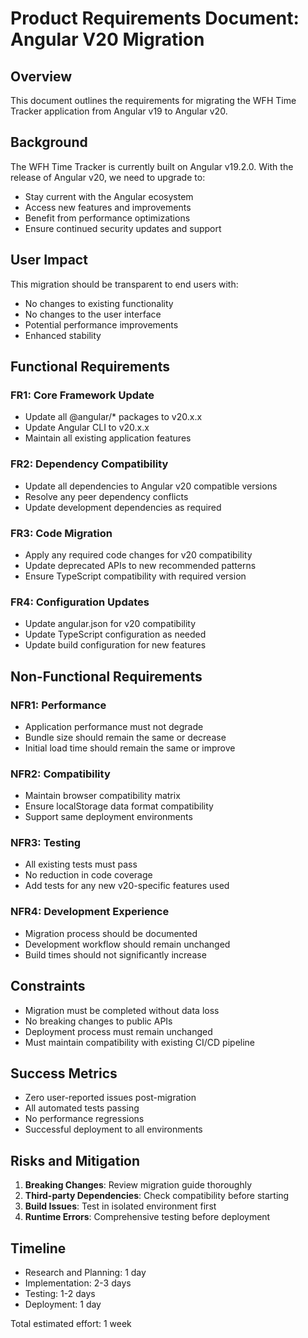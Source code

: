 # Product Requirements Document: Angular V20 Migration

## Overview
This document outlines the requirements for migrating the WFH Time Tracker application from Angular v19 to Angular v20.

## Background
The WFH Time Tracker is currently built on Angular v19.2.0. With the release of Angular v20, we need to upgrade to:
- Stay current with the Angular ecosystem
- Access new features and improvements
- Benefit from performance optimizations
- Ensure continued security updates and support

## User Impact
This migration should be transparent to end users with:
- No changes to existing functionality
- No changes to the user interface
- Potential performance improvements
- Enhanced stability

## Functional Requirements

### FR1: Core Framework Update
- Update all @angular/* packages to v20.x.x
- Update Angular CLI to v20.x.x
- Maintain all existing application features

### FR2: Dependency Compatibility
- Update all dependencies to Angular v20 compatible versions
- Resolve any peer dependency conflicts
- Update development dependencies as required

### FR3: Code Migration
- Apply any required code changes for v20 compatibility
- Update deprecated APIs to new recommended patterns
- Ensure TypeScript compatibility with required version

### FR4: Configuration Updates
- Update angular.json for v20 compatibility
- Update TypeScript configuration as needed
- Update build configuration for new features

## Non-Functional Requirements

### NFR1: Performance
- Application performance must not degrade
- Bundle size should remain the same or decrease
- Initial load time should remain the same or improve

### NFR2: Compatibility
- Maintain browser compatibility matrix
- Ensure localStorage data format compatibility
- Support same deployment environments

### NFR3: Testing
- All existing tests must pass
- No reduction in code coverage
- Add tests for any new v20-specific features used

### NFR4: Development Experience
- Migration process should be documented
- Development workflow should remain unchanged
- Build times should not significantly increase

## Constraints
- Migration must be completed without data loss
- No breaking changes to public APIs
- Deployment process must remain unchanged
- Must maintain compatibility with existing CI/CD pipeline

## Success Metrics
- Zero user-reported issues post-migration
- All automated tests passing
- No performance regressions
- Successful deployment to all environments

## Risks and Mitigation
1. **Breaking Changes**: Review migration guide thoroughly
2. **Third-party Dependencies**: Check compatibility before starting
3. **Build Issues**: Test in isolated environment first
4. **Runtime Errors**: Comprehensive testing before deployment

## Timeline
- Research and Planning: 1 day
- Implementation: 2-3 days
- Testing: 1-2 days
- Deployment: 1 day

Total estimated effort: 1 week
